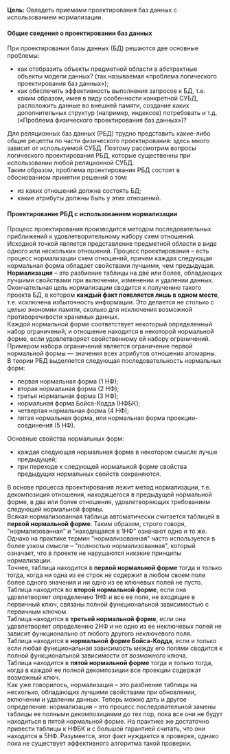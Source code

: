**Цель:** Овладеть приемами проектирования баз данных с использованием нормализации.  
#### Общие сведения о проектировании баз данных
При проектировании базы данных (БД) решаются две основные проблемы:
- как отобразить объекты предметной области в абстрактные объекты модели данных? (так называемая «проблема логического проектирования баз данных»);
- как обеспечить эффективность выполнения запросов к БД, т.е. каким образом, имея в виду особенности конкретной СУБД, расположить данные во внешней памяти, создание каких дополнительных структур (например, индексов) потребовать и т.д. («Проблема физического проектирования баз данных»)?
  
Для реляционных баз данных (РБД) трудно представить какие-либо общие рецепты по части физического проектирования: здесь много зависит от используемой СУБД. Поэтому рассмотрим вопросы логического проектирования РБД, которые существенны при использовании любой реляционной СУБД.  
Таким образом, проблема проектирования РБД состоит в обоснованном принятии решений о том:
- из каких отношений должна состоять БД;
- какие атрибуты должны быть у этих отношений.
#### Проектирование РБД с использованием нормализации
Процесс проектирования производится методом последовательных приближений к удовлетворительному набору схем отношений. Исходной точкой является представление предметной области в виде одного или нескольких отношений. Процесс проектирования – есть процесс нормализации схем отношений, причем каждая следующая нормальная форма обладает свойствами лучшими, чем предыдущая. **Нормализация** – это разбиение таблицы на две или более, обладающих лучшими свойствами при включении, изменении и удалении данных. Окончательная цель нормализации сводится к получению такого проекта БД, в котором **каждый факт появляется лишь в одном месте**, т.е. исключена избыточность информации. Это делается не столько с целью экономии памяти, сколько для исключения возможной противоречивости хранимых данных.  
Каждой нормальной форме соответствует некоторый определенный набор ограничений, и отношение находится в некоторой нормальной форме, если удовлетворяет свойственному ей набору ограничений. Примером набора ограничений является ограничение первой нормальной формы — значения всех атрибутов отношения атомарны.  
В теории РБД выделяется следующая последовательность нормальных форм:
- первая нормальная форма (1 НФ);
- вторая нормальная форма (2 НФ);
- третья нормальная форма (3 НФ);
- нормальная форма Бойса-Кодда (НФБК);
- четвертая нормальная форма (4 НФ);
- пятая нормальная форма, или нормальная форма проекции-соединения (5 НФ).
  
Основные свойства нормальных форм:
- каждая следующая нормальная форма в некотором смысле лучше предыдущей;
- при переходе к следующей нормальной форме свойства предыдущих нормальных свойств сохраняются.
  
В основе процесса проектирования лежит метод нормализации, т.е. декомпозиция отношения, находящегося в предыдущей нормальной форме, в два или более отношения, удовлетворяющих требованиям следующей нормальной формы.  
Всякая нормализованная таблица автоматически считается таблицей в **первой нормальной форме**. Таким образом, строго говоря, "нормализованная" и "находящаяся в 1НФ" означают одно и то же. Однако на практике термин "нормализованная" часто используется в более узком смысле – "полностью нормализованная", который означает, что в проекте не нарушаются никакие принципы нормализации.  
Точнее, таблица находится в **первой нормальной форме** тогда и только тогда, когда ни одна из ее строк не содержит в любом своем поле более одного значения и ни одно из ее ключевых полей не пусто.  
Таблица находится во **второй нормальной форме**, если она удовлетворяет определению 1НФ и все ее поля, не входящие в первичный ключ, связаны полной функциональной зависимостью с первичным ключом.  
Таблица находится в **третьей нормальной форме**, если она удовлетворяет определению 2НФ и не одно из ее неключевых полей не зависит функционально от любого другого неключевого поля.  
Таблица находится в **нормальной форме Бойса-Кодда**, если и только если любая функциональная зависимость между его полями сводится к полной функциональной зависимости от _возможного_ ключа.  
Таблица находится в **пятой нормальной форме** тогда и только тогда, когда в каждой ее полной декомпозиции все проекции содержат возможный ключ.  
Как уже говорилось, нормализация – это разбиение таблицы на несколько, обладающих лучшими свойствами при обновлении, включении и удалении данных. Теперь можно дать и другое определение: нормализация – это процесс последовательной замены таблицы ее полными декомпозициями до тех пор, пока все они не будут находиться в пятой нормальной форме. На практике же достаточно привести таблицы к НФБК и с большой гарантией считать, что они находятся в 5НФ. Разумеется, этот факт нуждается в проверке, однако пока не существует эффективного алгоритма такой проверки.
